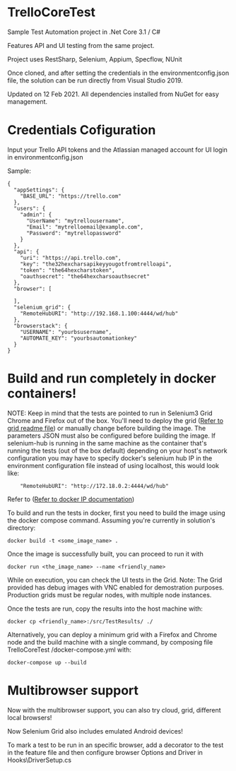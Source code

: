 # TrelloCoreTest
Sample Test Automation project in .Net Core 3.1 / C#

Features API and UI testing from the same project.

Project uses RestSharp, Selenium, Appium, Specflow, NUnit

Once cloned, and after setting the credentials in the environmentconfig.json file, the solution can be run directly from Visual Studio 2019.

Updated on 12 Feb 2021. All dependencies installed from NuGet for easy management.


# Credentials Cofiguration
Input your Trello API tokens and the Atlassian managed account for UI login in environmentconfig.json

Sample:
```
{
  "appSettings": {
    "BASE_URL": "https://trello.com"
  },
  "users": {
    "admin": {
      "UserName": "mytrellousername",
      "Email": "mytrelloemail@example.com",
      "Password": "mytrellopassword"
    }
  },
  "api": {
    "uri": "https://api.trello.com",
    "key": "the32hexcharsapikeyyougotfromtrelloapi",
    "token": "the64hexcharstoken",
    "oauthsecret": "the64hexcharsoauthsecret"
  },
  "browser": [

  ],
  "selenium_grid": {
    "RemoteHubURI": "http://192.168.1.100:4444/wd/hub"
  },
  "browserstack": {
    "USERNAME": "yourbsusername",
    "AUTOMATE_KEY": "yourbsautomationkey"
  }
}

```

# Build and run completely in docker containers!

NOTE: Keep in mind that the tests are pointed to run in Selenium3 Grid Chrome and Firefox out of the box. You'll need to deploy the grid ([Refer to grid readme file](https://github.com/matiasleandronunez/TrelloCoreTest/blob/master/README_SELENIUM_GRID_SETUP.md)) or manually change before building the image. The parameters JSON must also be configured before building the image. If selenium-hub is running in the same machine as the container that's running the tests (out of the box default) depending on your host's network configuration you may have to specify docker's selenium hub IP in the environment configuration file instead of using localhost, this would look like: 
```
    "RemoteHubURI": "http://172.18.0.2:4444/wd/hub"
```
Refer to ([Refer to docker IP documentation](https://docs.docker.com/machine/reference/ip/))


To build and run the tests in docker, first you need to build the image using the docker compose command. Assuming you're currently in solution's directory:
```
docker build -t <some_image_name> .
```

Once the image is successfully built, you can proceed to run it with 
```
docker run <the_image_name> --name <friendly_name>
```

While on execution, you can check the UI tests in the Grid. 
Note: The Grid provided has debug images with VNC enabled for demostration purposes. Production grids must be regular nodes, with multiple node instances.

Once the tests are run, copy the results into the host machine with:
```
docker cp <friendly_name>:/src/TestResults/ ./
```

Alternatively, you can deploy a minimum grid with a Firefox and Chrome node and the build machine with a single command, by composing file TrelloCoreTest
/docker-compose.yml with:
```
docker-compose up --build
```


# Multibrowser support
Now with the multibrowser support, you can also try cloud, grid, different local browsers!

Now Selenium Grid also includes emulated Android devices!

To mark a test to be run in an specific browser, add a decorator to the test in the feature file and then configure browser Options and Driver in Hooks\DriverSetup.cs
